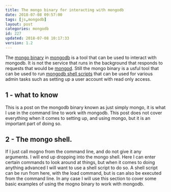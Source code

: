 ```yaml
---
title: The mongo binary for interacting with mongodb
date: 2018-07-08 09:57:00
tags: [js,mongodb]
layout: post
categories: mongodb
id: 227
updated: 2018-07-08 10:17:33
version: 1.2
---
```


The [mongo binary](https://docs.mongodb.com/manual/reference/program/mongo/) in [mongodb](https://www.mongodb.com/) is a tool that can be used to interact with mongodb. It is not the service that runs in the background that responds to requests that would be [mongod](/2018/07/08/mongodb-the-mongod-binary/). Still the mongo binary is a usful tool that can be used to run [mongodb shell scripts](/2018/07/05/mongodb-making-shell-scripts/) that can be used for various admin tasks such as setting up a user account with read only access.

<!-- more -->

## 1 - what to know

This is a post on the mongodb binary known as just simply mongo, it is what I use in the command line to work with mongodb. This post does not cover everything when it comes to setting up, and using mongo, but it is an important part of doing so.

## 2 - The mongo shell.

If I just call mogno from the command line, and do not give it any arguments. I will end up dropping into the mongo shell. Here I can enter certain commands to look around at things, but when it comes to doing anything advanced I will want to use a shell script to do so. A shell script can be run from here, with the load command, but is can also be executed from the command line. In any case I will use this section to cover some basic examples of using the mogno binary to work with mongodb.
